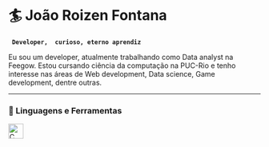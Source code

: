 # 🏄 João Roizen Fontana

**` Developer,  curioso, eterno aprendiz`**

 Eu sou um developer, atualmente trabalhando como Data analyst na Feegow. Estou cursando ciência da computação na PUC-Rio e tenho interesse nas áreas de Web development, Data science, Game development, dentre outras.
 
 ---
 
 ### 🧰 Linguagens e Ferramentas
 
 <img align="left" alt="C" width="30px" style="padding-right:10px;"  src="https://cdn.jsdelivr.net/gh/devicons/devicon/icons/c/c-original.svg" />
          
 
 
 #

